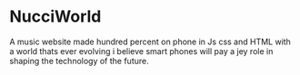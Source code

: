 # NucciWorld
A music  website made hundred percent on phone in Js css and HTML 
with a world thats ever evolving i believe smart phones will pay a jey role in shaping the technology of the future. 
